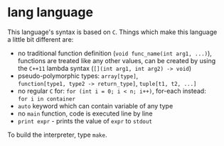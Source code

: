 lang language
=============

This language's syntax is based on `C`. Things which make this language  
a little bit different are:
- no traditional function definition (`void func_name(int arg1, ...)`),  
  functions are treated like any other values, can be created by using  
  the `C++11` lambda syntax (`[](int arg1, int arg2) -> void`)
- pseudo-polymorphic types: `array[type]`,  
  `function[type1, type2 -> return_type]`, `tuple[t1, t2, ...]`
- no regular `C` for: `for (int i = 0; i < n; i++)`, for-each instead:  
  `for i in container`
- `auto` keyword which can contain variable of any type
- no `main` function, code is executed line by line
- `print expr` - prints the value of `expr` to `stdout`

To build the interpreter, type `make`.
